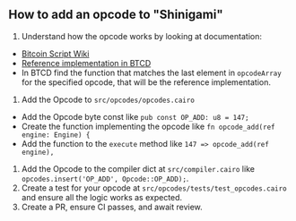 ## How to add an opcode to "Shinigami"

1. Understand how the opcode works by looking at documentation:
  - [Bitcoin Script Wiki](https://en.bitcoin.it/wiki/Script)
  - [Reference implementation in BTCD](https://github.com/btcsuite/btcd/blob/b161cd6a199b4e35acec66afc5aad221f05fe1e3/txscript/opcode.go#L312)
  - In BTCD find the function that matches the last element in `opcodeArray` for the specified opcode, that will be the reference implementation.
1. Add the Opcode to `src/opcodes/opcodes.cairo`
  - Add the Opcode byte const like `pub const OP_ADD: u8 = 147;`
  - Create the function implementing the opcode like `fn opcode_add(ref engine: Engine) {`
  - Add the function to the `execute` method like `147 => opcode_add(ref engine),`
1. Add the Opcode to the compiler dict at `src/compiler.cairo` like `opcodes.insert('OP_ADD', Opcode::OP_ADD);`.
1. Create a test for your opcode at `src/opcodes/tests/test_opcodes.cairo` and ensure all the logic works as expected.
1. Create a PR, ensure CI passes, and await review.
